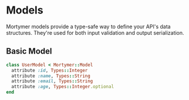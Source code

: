 # Models

Mortymer models provide a type-safe way to define your API's data structures.
They're used for both input validation and output serialization.

## Basic Model

```ruby
class UserModel < Mortymer::Model
  attribute :id, Types::Integer
  attribute :name, Types::String
  attribute :email, Types::String
  attribute :age, Types::Integer.optional
end

```
